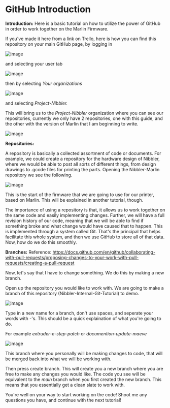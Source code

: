 # GitHub Introduction

**Introduction:**
Here is a basic tutorial on how to utilize the power of GitHub in order to work together on the Marlin Firmware.

If you've made it here from a link on Trello, here is how you can find this repository on your main GitHub page, by logging in

![image](https://user-images.githubusercontent.com/90474549/137003794-5f41ad33-50f9-4693-95df-2fb25f710875.png)

and selecting your user tab

![image](https://user-images.githubusercontent.com/90474549/137003892-b40e4405-8606-49a5-b8cb-fee4e83dede1.png)

then by selecting *Your organizations*

![image](https://user-images.githubusercontent.com/90474549/137003956-e4452a5c-592f-4fd9-b01f-29549034063d.png)

and selecting *Project-Nibbler.*

This will bring us to the *Project-Nibbler* organization where you can see our repositories, currently we only have 2 repositories, one with this guide, and the other with the version of Marlin that I am beginning to write.

![image](https://user-images.githubusercontent.com/90474549/137004261-dfd2d964-be92-4169-a084-c2477e2f5059.png)

**Repositories:**

A repository is basically a collected assortment of code or documents. For example, we could create a repository for the hardware design of Nibbler, where we would be able to post all sorts of different things, from design drawings to .gcode files for printing the parts. Opening the Nibbler-Marlin repository we see the following.

![image](https://user-images.githubusercontent.com/90474549/137004857-1f17c694-817b-4506-93b5-7ed646a11919.png)

This is the start of the firmware that we are going to use for our printer, based on Marlin. This will be explained in another tutorial, though.

The importance of using a repository is that, it allows us to work together on the same code and easily implementing changes. Further, we will have a full revision history of our code, meaning that we will be able to find if something broke and what change would have caused that to happen. This is implemented through a system called Git. That's the principal that helps facilitate this whole system, and then we use GitHub to store all of that data. Now, how do we do this smoothly.

**Branches:** Reference: https://docs.github.com/en/github/collaborating-with-pull-requests/proposing-changes-to-your-work-with-pull-requests/creating-a-pull-request

Now, let's say that I have to change something. We do this by making a new branch.

Open up the repository you would like to work with. We are going to make a branch of this repository (Nibbler-Internal-Git-Tutorial) to demo. 

![image](https://user-images.githubusercontent.com/90474549/137007745-3990c0bb-21b2-495f-8682-e617c84494f0.png)

Type in a new name for a branch, don't use spaces, and seperate your words with -'s. This should be a quick explaination of what you're going to do.

For example *extruder-e-step-patch* or *documention-update-maeve*

![image](https://user-images.githubusercontent.com/90474549/137007880-df62b836-991c-4b8a-b945-62626a06032a.png)

This branch where you personally will be making changes to code, that will be merged back into what we will be working with.



Then press create branch. This will create you a new branch where you are free to make any changes you would like. The code you see will be equivalent to the *main* branch when you first created the new branch. This means that you essentially get a clean slate to work with. 

You're well on your way to start working on the code! Shoot me any questions you have, and continue with the next tutorial!


